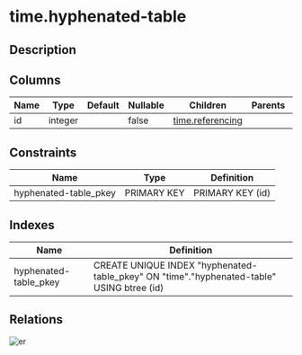 # time.hyphenated-table

## Description

## Columns

| Name | Type | Default | Nullable | Children | Parents | Comment |
| ---- | ---- | ------- | -------- | -------- | ------- | ------- |
| id | integer |  | false | [time.referencing](time.referencing.md) |  |  |

## Constraints

| Name | Type | Definition |
| ---- | ---- | ---------- |
| hyphenated-table_pkey | PRIMARY KEY | PRIMARY KEY (id) |

## Indexes

| Name | Definition |
| ---- | ---------- |
| hyphenated-table_pkey | CREATE UNIQUE INDEX "hyphenated-table_pkey" ON "time"."hyphenated-table" USING btree (id) |

## Relations

![er](time.hyphenated-table.svg)
